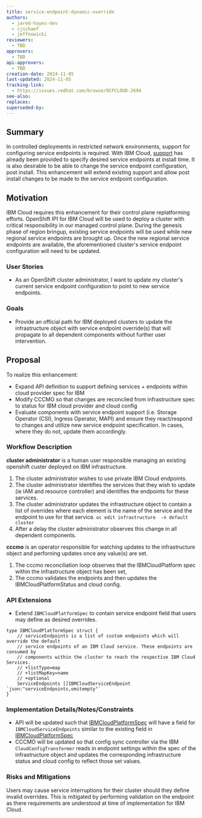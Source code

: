 ```yaml
---
title: service-endpoint-dynamic-override
authors:
  - jared-hayes-dev
  - cjschaef
  - jeffnowicki
reviewers:
  - TBD
approvers:
  - TBD
api-approvers:
  - TBD
creation-date: 2024-11-05
last-updated: 2024-11-05
tracking-link:
  - https://issues.redhat.com/browse/OCPCLOUD-2694
see-also:
replaces:
superseded-by:
---
```


## Summary

In controlled deployments in restricted network environments, support for configuring service endpoints is required. With IBM Cloud, [support](https://docs.openshift.com/container-platform/4.17/installing/installing_ibm_cloud/installing-ibm-cloud-restricted.html#access-to-ibm-service-endpoints_installing-ibm-cloud-restricted) has already been provided to specify desired service endpoints at install time. It is also desirable to be able to change the service endpoint configuration, post install. This enhancement will extend existing support and allow post install changes to be made to the service endpoint configuration.

## Motivation

IBM Cloud requires this enhancement for their control plane replatforming efforts. OpenShift IPI for IBM Cloud will be used to deploy a cluster with critical responsibility in our managed control plane. During the genesis phase of region bringup, existing service endpoints will be used while new regional service endpoints are brought up. Once the new regional service endpoints are available, the aforementioned cluster's service endpoint configuration will need to be updated.

### User Stories

* As an OpenShift cluster administrator, I want to update my cluster's current service endpoint configuration to point to new service endpoints.
 
### Goals

* Provide an official path for IBM deployed clusters to update the infrastructure object with service endpoint override(s) that will propagate to all dependent components without further user intervention.



## Proposal

To realize this enhancement:

* Expand API definition to support defining services + endpoints within cloud provider spec for IBM
* Modify CCCMO so that changes are reconciled from infrastructure spec to status for IBM cloud provider and cloud config
* Evaluate components with service endpoint support (i.e. Storage Operator (CSI), Ingress Operator, MAPI) and ensure they react/respond to changes and utilize new service endpoint specification. In cases, where they do not, update them accordingly.

### Workflow Description

**cluster administrator** is a human user responsible managing an existing openshift custer deployed on IBM infrastructure.

1. The cluster administrator wishes to use private IBM Cloud endpoints.
2. The cluster administrator identifies the services that they wish to update (ie IAM and resource controller) and identifies the endpoints for these services.
3. The cluster administrator updates the infrastructure object to contain a list of overrides where each element is the name of the service and the endpoint to use for that service. `oc edit infrastructure  -n default cluster`
4. After a delay the cluster administrator observes this change in all dependent components.

**cccmo** is an operator responsible for watching updates to the infrastructure object and perforning updates once any value(s) are set. 

1. The cccmo reconciliation loop observes that the IBMCloudPlatform spec within the infrastructure object has been set,
2. The cccmo validates the endpoints and then updates the IBMCloudPlatformStatus and cloud config.


### API Extensions

* Extend `IBMCloudPlatformSpec` to contain service endpoint field that users may define as desired overrides.

```
type IBMCloudPlatformSpec struct {
	// serviceEndpoints is a list of custom endpoints which will override the default
	// service endpoints of an IBM Cloud service. These endpoints are consumed by
	// components within the cluster to reach the respective IBM Cloud Services.
	// +listType=map
	// +listMapKey=name
	// +optional
	ServiceEndpoints []IBMCloudServiceEndpoint `json:"serviceEndpoints,omitempty"`
}

```

### Implementation Details/Notes/Constraints

* API will be updated such that [IBMCloudPlatformSpec](https://github.com/openshift/api/blob/4c27e61e5554ea8506947d019770e5a04c3c4a36/config/v1/types_infrastructure.go#L1522) will have a field for `IBMCloudServiceEndpoints` similar to the existing field in [IBMCloudPlatformSpec](https://github.com/openshift/api/blob/4c27e61e5554ea8506947d019770e5a04c3c4a36/config/v1/types_infrastructure.go#L1549)
* CCCMO will be updated so that config sync controller via the IBM `CloudConfigTransformer` reads in endpoint settings within the spec of the infrastructure object and updates the corresponding infrastructure status and cloud config to reflect those set values.

### Risks and Mitigations

Users may cause service interruptions for their cluster should they define invalid overrides. This is mitigated by performing validation on the endpoint as there requirements are understood at time of implementation for IBM Cloud. 